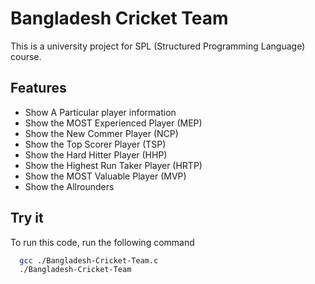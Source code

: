 
# Bangladesh Cricket Team

This is a university project for SPL (Structured Programming Language) course.


## Features

- Show A Particular player information
- Show the MOST Experienced Player (MEP)
- Show the New Commer Player (NCP)
- Show the Top Scorer Player (TSP)
- Show the Hard Hitter Player (HHP)
- Show the Highest Run Taker Player (HRTP)
- Show the MOST Valuable Player (MVP)
- Show the Allrounders
## Try it

To run this code, run the following command

```bash
  gcc ./Bangladesh-Cricket-Team.c
  ./Bangladesh-Cricket-Team
```

